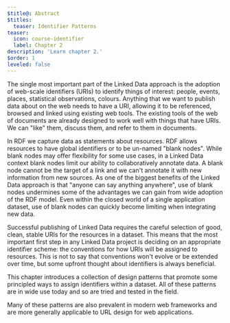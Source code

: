 ```yaml
---
$title@: Abstract
$titles:
  teaser: Identifier Patterns
teaser:
  icon: course-identifier
  label: Chapter 2
description: 'Learn chapter 2.'
$order: 1
leveled: false
---
```


The single most important part of the Linked Data approach is the adoption of web-scale identifiers (URIs) to identify things of interest: people, events, places, statistical observations, colours. Anything that we want to publish data about on the web needs to have a URI, allowing it to be referenced, browsed and linked using existing web tools. The existing tools of the web of documents are already designed to work well with things that have URIs. We can "like" them, discuss them, and refer to them in documents. 

In RDF we capture data as statements about resources. RDF allows resources to have global identifiers or to be un-named "blank nodes". While blank nodes may offer flexibility for some use cases, in a Linked Data context blank nodes limit our ability to collaboratively annotate data. A blank node cannot be the target of a link and we can't annotate it with new information from new sources. As one of the biggest benefits of the Linked Data approach is that "anyone can say anything anywhere", use of blank nodes undermines some of the advantages we can gain from wide adoption of the RDF model. Even within the closed world of a single application dataset, use of blank nodes can quickly become limiting when integrating new data.

Successful publishing of Linked Data requires the careful selection of good, clean, stable URIs for the resources in a dataset. This means that the most important first step in any Linked Data project is deciding on an appropriate identifier scheme: the conventions for how URIs will be assigned to resources. This is not to say that conventions won't evolve or be extended over time, but some upfront thought about identifiers is always beneficial.

This chapter introduces a collection of design patterns that promote some principled ways to assign identifiers within a dataset. All of these patterns are in wide use today and so are tried and tested in the field.

Many of these patterns are also prevalent in modern web frameworks and are more generally applicable to URL design for web applications.
